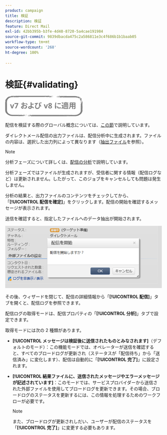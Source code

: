 ```yaml
---
product: campaign
title: 検証
description: 検証
feature: Direct Mail
exl-id: 42bb395b-b3fe-4d48-8720-5a4cae191984
source-git-commit: 9839dbacda475c2a586811e3c4f686b1b1baab05
workflow-type: tm+mt
source-wordcount: '268'
ht-degree: 100%

---
```


# 検証{#validating}

![](../../assets/common.svg)

配信を検証する際のグローバル概念については、[この節](steps-validating-the-delivery.md)で説明しています。

ダイレクトメール配信の出力ファイルは、配信分析中に生成されます。ファイルの内容は、選択した出力列によって異なります（[抽出ファイル](defining-the-direct-mail-content.md#extraction-file)を参照）。

>[!NOTE]
>
>分析フェーズについて詳しくは、[配信の分析](steps-validating-the-delivery.md#analyzing-the-delivery)で説明しています。

分析フェーズではファイルが生成されますが、受信者に関する情報（配信ログなど）は更新されません。したがって、このジョブをキャンセルしても問題は発生しません。

分析の結果と、出力ファイルのコンテンツをチェックしてから、「**[!UICONTROL 配信を確定]**」をクリックします。配信の開始を確認するメッセージが表示されます。

送信を確認すると、指定したファイルへのデータ抽出が開始されます。

![](assets/s_ncs_user_postal_del_send_confirm_postal.png)

その後、ウィザードを閉じて、配信の詳細情報から「**[!UICONTROL 配信]**」タブを開くと、配信ログを参照できます。

配信ログの取得モードは、配信プロパティの「**[!UICONTROL 分析]**」タブで設定できます。

取得モードには次の 2 種類があります。

* **[!UICONTROL メッセージは検証後に送信されたものとみなされます]**（デフォルトのモード）：この機能モードでは、オペレーターが送信を確認すると、すべてのブロードログが更新され（ステータスが「配信待ち」から「送信済み」に変化します）、配信は自動的に「**[!UICONTROL 完了]**」に設定されます。
* **[!UICONTROL 結果ファイルに、送信されたメッセージやエラーメッセージが記述されています]**：このモードでは、サービスプロバイダーから送信された外部ファイルを使用してブロードログを更新できます。その場合、ブロードログのステータスを更新するには、この情報を処理するためのワークフローが必要です。

   >[!NOTE]
   >
   >また、ブロードログが更新されしだい、ユーザーが配信のステータスを「**[!UICONTROL 完了]**」に変更する必要もあります。
